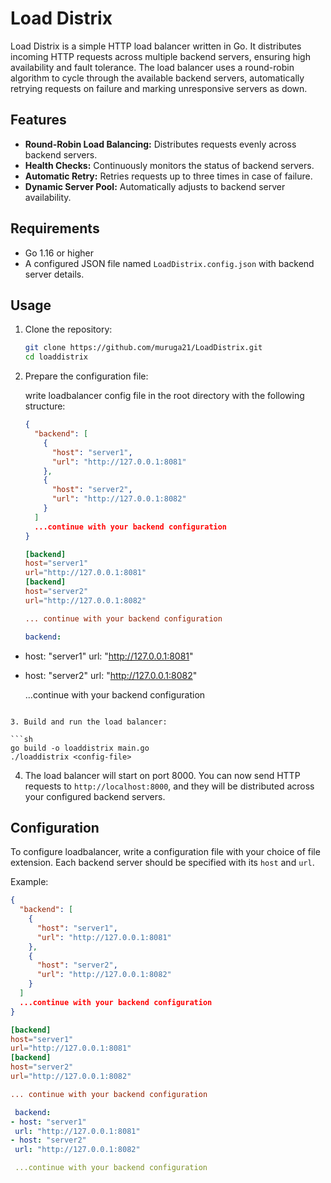 # Load Distrix

Load Distrix is a simple HTTP load balancer written in Go. It distributes incoming HTTP requests across multiple backend servers, ensuring high availability and fault tolerance. The load balancer uses a round-robin algorithm to cycle through the available backend servers, automatically retrying requests on failure and marking unresponsive servers as down.

## Features

- **Round-Robin Load Balancing:** Distributes requests evenly across backend servers.
- **Health Checks:** Continuously monitors the status of backend servers.
- **Automatic Retry:** Retries requests up to three times in case of failure.
- **Dynamic Server Pool:** Automatically adjusts to backend server availability.

## Requirements

- Go 1.16 or higher
- A configured JSON file named `LoadDistrix.config.json` with backend server details.

## Usage

1. Clone the repository:

   ```sh
   git clone https://github.com/muruga21/LoadDistrix.git
   cd loaddistrix
   ```

2. Prepare the configuration file:

   write loadbalancer config file in the root directory with the following structure:

   ```json
   {
     "backend": [
       {
         "host": "server1",
         "url": "http://127.0.0.1:8081"
       },
       {
         "host": "server2",
         "url": "http://127.0.0.1:8082"
       }
     ]
     ...continue with your backend configuration
   }
   ```

   ```toml
   [backend]
   host="server1"
   url="http://127.0.0.1:8081"
   [backend]
   host="server2"
   url="http://127.0.0.1:8082"

   ... continue with your backend configuration
   ```

   ```yaml
   backend:
   ```

- host: "server1"
  url: "http://127.0.0.1:8081"
- host: "server2"
  url: "http://127.0.0.1:8082"

  ...continue with your backend configuration

````

3. Build and run the load balancer:

```sh
go build -o loaddistrix main.go
./loaddistrix <config-file>
````

4. The load balancer will start on port 8000. You can now send HTTP requests to `http://localhost:8000`, and they will be distributed across your configured backend servers.

## Configuration

To configure loadbalancer, write a configuration file with your choice of file extension. Each backend server should be specified with its `host` and `url`.

Example:

```json
{
  "backend": [
    {
      "host": "server1",
      "url": "http://127.0.0.1:8081"
    },
    {
      "host": "server2",
      "url": "http://127.0.0.1:8082"
    }
  ]
  ...continue with your backend configuration
}
```

```toml
[backend]
host="server1"
url="http://127.0.0.1:8081"
[backend]
host="server2"
url="http://127.0.0.1:8082"

... continue with your backend configuration
```

```yaml
 backend:
- host: "server1"
 url: "http://127.0.0.1:8081"
- host: "server2"
 url: "http://127.0.0.1:8082"

 ...continue with your backend configuration
```
